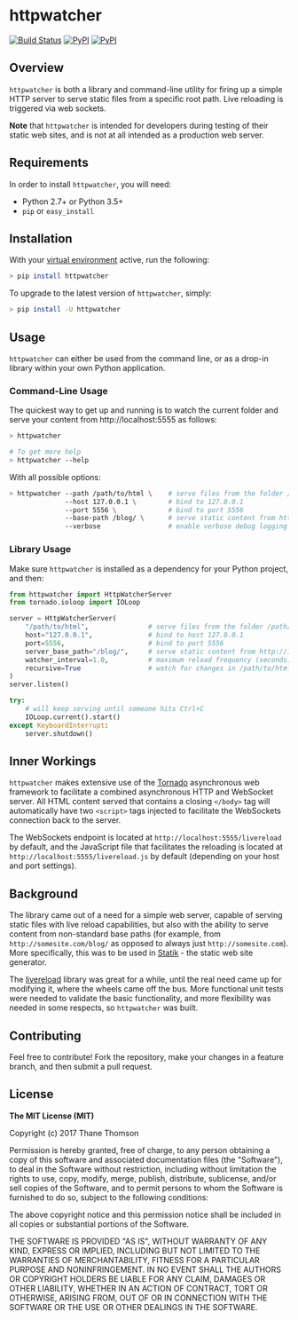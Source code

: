 # httpwatcher

[![Build Status](https://travis-ci.org/thanethomson/httpwatcher.svg?branch=master)](https://travis-ci.org/thanethomson/httpwatcher)
[![PyPI](https://img.shields.io/pypi/v/httpwatcher.svg)](https://pypi.python.org/pypi/httpwatcher)
[![PyPI](https://img.shields.io/pypi/pyversions/httpwatcher.svg)](https://pypi.python.org/pypi/httpwatcher)

## Overview
`httpwatcher` is both a library and command-line utility for firing up a
simple HTTP server to serve static files from a specific root path. Live
reloading is triggered via web sockets.

**Note** that `httpwatcher` is intended for developers during testing
of their static web sites, and is not at all intended as a production
web server.

## Requirements
In order to install `httpwatcher`, you will need:

* Python 2.7+ or Python 3.5+
* `pip` or `easy_install`

## Installation
With your [virtual environment](https://virtualenv.pypa.io/en/stable/)
active, run the following:

```bash
> pip install httpwatcher
```

To upgrade to the latest version of `httpwatcher`, simply:

```bash
> pip install -U httpwatcher
```

## Usage
`httpwatcher` can either be used from the command line, or as a
drop-in library within your own Python application.

### Command-Line Usage
The quickest way to get up and running is to watch the current
folder and serve your content from http://localhost:5555 as follows:

```bash
> httpwatcher

# To get more help
> httpwatcher --help
```

With all possible options:

```bash
> httpwatcher --path /path/to/html \    # serve files from the folder /path/to/html
              --host 127.0.0.1 \        # bind to 127.0.0.1
              --port 5556 \             # bind to port 5556
              --base-path /blog/ \      # serve static content from http://127.0.0.1:5556/blog/
              --verbose                 # enable verbose debug logging
```

### Library Usage
Make sure `httpwatcher` is installed as a dependency for your Python
project, and then:

```python
from httpwatcher import HttpWatcherServer
from tornado.ioloop import IOLoop

server = HttpWatcherServer(
    "/path/to/html",               # serve files from the folder /path/to/html
    host="127.0.0.1",              # bind to host 127.0.0.1
    port=5556,                     # bind to port 5556
    server_base_path="/blog/",     # serve static content from http://127.0.0.1:5556/blog/
    watcher_interval=1.0,          # maximum reload frequency (seconds)
    recursive=True                 # watch for changes in /path/to/html recursively
)
server.listen()

try:
    # will keep serving until someone hits Ctrl+C
    IOLoop.current().start()
except KeyboardInterrupt:
    server.shutdown()
```

## Inner Workings
`httpwatcher` makes extensive use of the
[Tornado](http://www.tornadoweb.org) asynchronous web framework to
facilitate a combined asynchronous HTTP and WebSocket server. All HTML
content served that contains a closing `</body>` tag will automatically
have two `<script>` tags injected to facilitate the WebSockets
connection back to the server.

The WebSockets endpoint is located at `http://localhost:5555/livereload`
by default, and the JavaScript file that facilitates the reloading is
located at `http://localhost:5555/livereload.js` by default (depending
on your host and port settings).

## Background
The library came out of a need for a simple web server, capable of
serving static files with live reload capabilities, but also with
the ability to serve content from non-standard base paths (for example,
from `http://somesite.com/blog/` as opposed to always just
`http://somesite.com`). More specifically, this was to be used in
[Statik](https://github.com/thanethomson/statik) - the static web site
generator.

The [livereload](https://github.com/lepture/python-livereload) library
was great for a while, until the real need came up for modifying it,
where the wheels came off the bus. More functional unit tests were
needed to validate the basic functionality, and more flexibility was
needed in some respects, so `httpwatcher` was built.

## Contributing
Feel free to contribute! Fork the repository, make your changes in
a feature branch, and then submit a pull request.

## License
**The MIT License (MIT)**

Copyright (c) 2017 Thane Thomson

Permission is hereby granted, free of charge, to any person obtaining a copy of
this software and associated documentation files (the "Software"), to deal in
the Software without restriction, including without limitation the rights to
use, copy, modify, merge, publish, distribute, sublicense, and/or sell copies
of the Software, and to permit persons to whom the Software is furnished to do
so, subject to the following conditions:

The above copyright notice and this permission notice shall be included in all
copies or substantial portions of the Software.

THE SOFTWARE IS PROVIDED "AS IS", WITHOUT WARRANTY OF ANY KIND, EXPRESS OR
IMPLIED, INCLUDING BUT NOT LIMITED TO THE WARRANTIES OF MERCHANTABILITY,
FITNESS FOR A PARTICULAR PURPOSE AND NONINFRINGEMENT. IN NO EVENT SHALL THE
AUTHORS OR COPYRIGHT HOLDERS BE LIABLE FOR ANY CLAIM, DAMAGES OR OTHER
LIABILITY, WHETHER IN AN ACTION OF CONTRACT, TORT OR OTHERWISE, ARISING FROM,
OUT OF OR IN CONNECTION WITH THE SOFTWARE OR THE USE OR OTHER DEALINGS IN THE
SOFTWARE.
